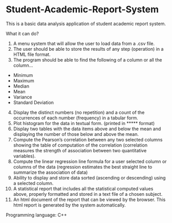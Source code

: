 # Student-Academic-Report-System

This is a basic data analysis application of student academic report system. <br/>

What it can do? <br/>
1. A menu system that will allow the user to load data from a .csv file. <br/>
2. The user should be able to store the results of any step (operation) in a HTML file format. <br/>
3. The program should be able to find the following of a column or all the column... <br/>
- Minimum <br/>
- Maximum <br/>
- Median <br/>
- Mean  <br/>
- Variance <br/>
- Standard Deviation <br/>
4. Display the distinct numbers (no repetition) and a count of the occurrences of each number (frequency) in a tabular form.
5. Plot histogram for the data in textual form. (printed in ***** format) <br/>
6. Display two tables with the data items above and below the mean and displaying the number of those below and above the mean. <br/>
7. Compute the Pearson’s correlation between any two selected columns showing the table of computation of the correlation (correlation measures the strength of association between two quantitative variables). <br/>
8. Compute the linear regression line formula for a user selected column or columns of the data (regression estimates the best straight line to summarize the association of data) <br/>
9. Ability to display and store data sorted (ascending or descending) using a selected column. <br/>
10. A statistical report that includes all the statistical computed values above, properly formatted and stored in a text file of a chosen subject. <br/>
11. An html document of the report that can be viewed by the browser. This html report is generated by the system automatically. <br/>

Programming language: C++



